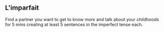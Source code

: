 ## **L'imparfait**

Find a partner you want to get to know more and talk about your childhoods for 5 mins creating at least 5 sentences in the imperfect tense each. 